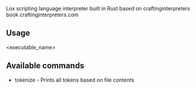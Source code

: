 Lox scripting language interpreter built in Rust based on craftinginterpreters book
craftinginterpreters.com

## Usage
<executable_name> <command> <filename>

## Available commands
- tokenize - Prints all tokens based on file contents

